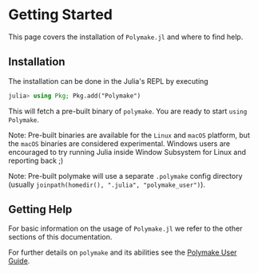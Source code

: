 # Getting Started
This page covers the installation of `Polymake.jl` and where to find help.

## Installation

The installation can be done in the Julia's REPL by executing
```julia
julia> using Pkg; Pkg.add("Polymake")
```
This will fetch a pre-built binary of `polymake`. You are ready to start `using Polymake`.

Note: Pre-built binaries are available for the `Linux` and `macOS` platform, but the `macOS` binaries are considered experimental. Windows users are encouraged to try running Julia inside Window Subsystem for Linux and reporting back ;)

Note: Pre-built polymake will use a separate `.polymake` config directory (usually `joinpath(homedir(), ".julia", "polymake_user")`).


## Getting Help

For basic information on the usage of `Polymake.jl` we refer to the other sections of this documentation.

For further details on `polymake` and its abilities see the [Polymake User Guide](https://polymake.org/doku.php/user_guide/start).

